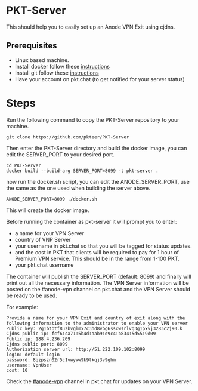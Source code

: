 # PKT-Server

This should help you to easily set up an Anode VPN Exit using cjdns.

## Prerequisites
- Linux based machine.
- Install docker follow these [instructions](https://docs.docker.com/engine/install/)
- Install git follow these [instructions](https://git-scm.com/book/en/v2/Getting-Started-Installing-Git)
- Have your account on pkt.chat (to get notified for your server status)

# Steps

Run the following command to copy the PKT-Server repository to your machine.

```git clone https://github.com/pkteer/PKT-Server```


Then enter the PKT-Server directory and build the docker image, you can edit the SERVER_PORT to your desired port.
```
cd PKT-Server
docker build --build-arg SERVER_PORT=8099 -t pkt-server .
```

now run the docker.sh script, you can edit the ANODE_SERVER_PORT, use the same as the one used when building the server above.
```
ANODE_SERVER_PORT=8099 ./docker.sh
```

This will create the docker image.

Before running the container as pkt-server it will prompt you to enter:
* a name for your VPN Server
* country of VNP Server
* your username in pkt.chat so that you will be tagged for status updates.
* and the cost in PKT that clients will be required to pay for 1 hour of Premium VPN service. This should be in the range from 1-100 PKT.
* your pkt.chat username

The container will publish the SERVER_PORT (default: 8099) and finally will print out all the necessary information. The VPN Server information will be posted on the #anode-vpn channel on pkt.chat and the VPN Server should be ready to be used.

For example:

```
Provide a name for your VPN Exit and country of exit along with the following information to the administrator to enable your VPN server
Public key: 2g1btbtf8uzbvglmx7c3hd8vbg6ssxwsrlvq3g1pxvj3283c2j90.k
Cjdns public ip: fcf6:ca71:5b4d:aab9:d9c4:b834:5d55:9d09
Public ip: 188.4.236.209
Cjdns public port: 8099
Authorization server url: http://51.222.109.102:8099
login: default-login
password: 8qzpszn02r5c1vwyww9k9tkqj3v9ghm
username: VpnUser
cost: 10
```

Check the [#anode-vpn](https://pkt.chat/pkt/channels/anode-vpn) channel in pkt.chat for updates on your VPN Server.

